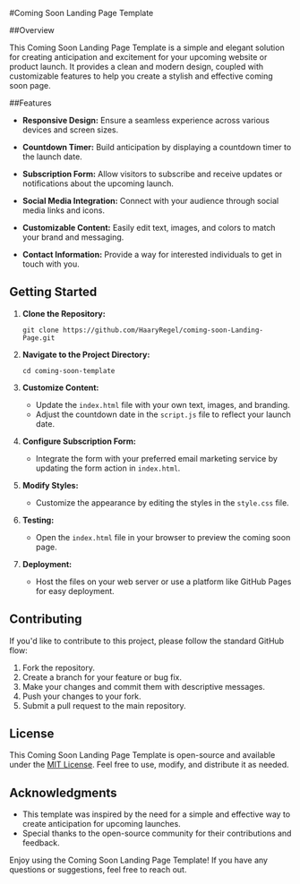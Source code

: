 #Coming Soon Landing Page Template

##Overview

This Coming Soon Landing Page Template is a simple and elegant solution for creating anticipation and excitement for your upcoming website or product launch. It provides a clean and modern design, coupled with customizable features to help you create a stylish and effective coming soon page.

##Features

- **Responsive Design:** Ensure a seamless experience across various devices and screen sizes.
  
- **Countdown Timer:** Build anticipation by displaying a countdown timer to the launch date.

- **Subscription Form:** Allow visitors to subscribe and receive updates or notifications about the upcoming launch.

- **Social Media Integration:** Connect with your audience through social media links and icons.

- **Customizable Content:** Easily edit text, images, and colors to match your brand and messaging.

- **Contact Information:** Provide a way for interested individuals to get in touch with you.

## Getting Started

1. **Clone the Repository:**
   ```
   git clone https://github.com/HaaryRegel/coming-soon-Landing-Page.git
   ```

2. **Navigate to the Project Directory:**
   ```
   cd coming-soon-template
   ```

3. **Customize Content:**
   - Update the `index.html` file with your own text, images, and branding.
   - Adjust the countdown date in the `script.js` file to reflect your launch date.

4. **Configure Subscription Form:**
   - Integrate the form with your preferred email marketing service by updating the form action in `index.html`.

5. **Modify Styles:**
   - Customize the appearance by editing the styles in the `style.css` file.

6. **Testing:**
   - Open the `index.html` file in your browser to preview the coming soon page.

7. **Deployment:**
   - Host the files on your web server or use a platform like GitHub Pages for easy deployment.

## Contributing

If you'd like to contribute to this project, please follow the standard GitHub flow:

1. Fork the repository.
2. Create a branch for your feature or bug fix.
3. Make your changes and commit them with descriptive messages.
4. Push your changes to your fork.
5. Submit a pull request to the main repository.

## License

This Coming Soon Landing Page Template is open-source and available under the [MIT License](LICENSE). Feel free to use, modify, and distribute it as needed.

## Acknowledgments

- This template was inspired by the need for a simple and effective way to create anticipation for upcoming launches.
- Special thanks to the open-source community for their contributions and feedback.

Enjoy using the Coming Soon Landing Page Template! If you have any questions or suggestions, feel free to reach out.

